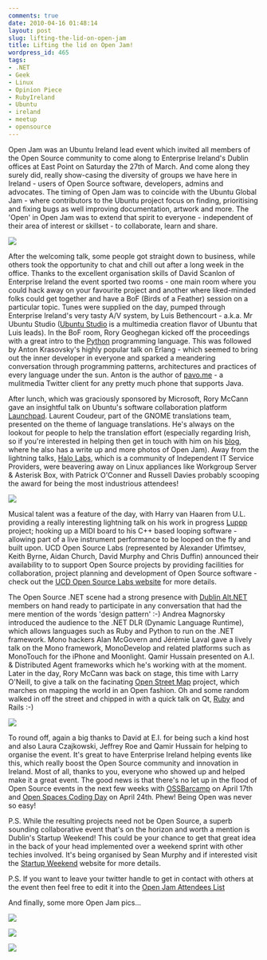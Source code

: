 ```yaml
---
comments: true
date: 2010-04-16 01:48:14
layout: post
slug: lifting-the-lid-on-open-jam
title: Lifting the lid on Open Jam!
wordpress_id: 465
tags:
- .NET
- Geek
- Linux
- Opinion Piece
- RubyIreland
- Ubuntu
- ireland
- meetup
- opensource
---
```


Open Jam was an Ubuntu Ireland lead event which invited all members of the Open Source community to come along to Enterprise Ireland's Dublin offices at East Point on Saturday the 27th of March. And come along they surely did, really show-casing the diversity of groups we have here in Ireland - users of Open Source software, developers, admins and advocates. The timing of Open Jam was to coincide with the Ubuntu Global Jam - where contributors to the Ubuntu project focus on finding, prioritising and fixing bugs as well improving documentation, artwork and more. The 'Open' in Open Jam was to extend that spirit to everyone - independent of their area of interest or skillset - to collaborate, learn and share.

![](/assets/images/P1000466.jpg)

After the welcoming talk, some people got straight down to business, while others took the opportunity to chat and chill out after a long week in the office. Thanks to the excellent organisation skills of David Scanlon of Enterprise Ireland the event sported two rooms - one main room where you could hack away on your favourite project and another where liked-minded folks could get together and have a BoF (Birds of a Feather) session on a particular topic. Tunes were supplied on the day, pumped through Enterprise Ireland's very tasty A/V system, by Luis Bethencourt - a.k.a. Mr Ubuntu Studio ([Ubuntu Studio](http://ubuntustudio.org) is a multimedia creation flavor of Ubuntu that Luis leads). In the BoF room, Rory Geoghegan kicked off the proceedings with a great intro to the [Python](http://www.python.ie) programming language. This was followed by Anton Krasovsky's highly popular talk on Erlang - which seemed to bring out the inner developer in everyone and sparked a meandering conversation through programming patterns, architectures and practices of every language under the sun. Anton is the author of [pavo.me](http://pavo.me) - a mulitmedia Twitter client for any pretty much phone that supports Java.

After lunch, which was graciously sponsored by Microsoft, Rory McCann gave an insightful talk on Ubuntu's software collaboration platform [Launchpad](https://launchpad.net). Laurent Coudeur, part of the GNOME translations team, presented on the theme of language translations. He's always on the lookout for people to help the translation effort (especially regarding Irish, so if you're interested in helping then get in touch with him on his [blog](http://desinterets.wordpress.com/2010/03/28/ubuntu-globaljam), where he also has a write up and more photos of Open Jam). Away from the lightning talks, [Halo Labs](http://halolabs.org), which is a community of Independent IT Service Providers, were beavering away on Linux appliances like Workgroup Server & Asterisk Box, with Patrick O'Conner and Russell Davies probably scooping the award for being the most industrious attendees!

![](/assets/images/P1000468.jpg)

Musical talent was a feature of the day, with Harry van Haaren from U.L. providing a really interesting lightning talk on his work in progress [Luppp](http://harryhaaren.org) project; hooking up a MIDI board to his C++ based looping software - allowing part of a live instrument performance to be looped on the fly and built upon. UCD Open Source Labs (represented by Alexander Ufimtsev, Keith Byrne, Aidan Church, David Murphy and Chris Duffin) announced their availability to to support Open Source projects by providing facilities for collaboration, project planning and development of Open Source software - check out the [UCD Open Source Labs website](http://osl.ucd.ie) for more details.

The Open Source .NET scene had a strong presence with [Dublin Alt.NET](http://dublinalt.net) members on hand ready to participate in any conversation that had the mere mention of the words 'design pattern' :-) Andrea Magnorsky introduced the audience to the .NET DLR (Dynamic Language Runtime), which allows languages such as Ruby and Python to run on the .NET framework. Mono hackers Alan McGovern and Jérémie Laval gave a lively talk on the Mono framework, MonoDevelop and related platforms such as MonoTouch for the iPhone and Moonlight. Qamir Hussain presented on A.I. & Distributed Agent frameworks which he's working with at the moment. Later in the day, Rory McCann was back on stage, this time with Larry O'Neill, to give a talk on the facinating [Open Street Map](http://www.openstreetmap.org) project, which marches on mapping the world in an Open fashion. Oh and some random walked in off the street and chipped in with a quick talk on Qt, [Ruby](http://www.rubyireland.com) and Rails :-)

![](/assets/images/P1000471.jpg)

To round off, again a big thanks to David at E.I. for being such a kind host and also Laura Czajkowski, Jeffrey Roe and Qamir Hussain for helping to organise the event. It's great to have Enterprise Ireland helping events like this, which really boost the Open Source community and innovation in Ireland. Most of all, thanks to you, everyone who showed up and helped make it a great event. The good news is that there's no let up in the flood of Open Source events in the next few weeks with [OSSBarcamp](http://www.ossbarcamp.com) on April 17th and [Open Spaces Coding Day](http://codingday.org) on April 24th. Phew! Being Open was never so easy!

P.S. While the resulting projects need not be Open Source, a superb sounding collaborative event that's on the horizon and worth a mention is Dublin's Startup Weekend! This could be your chance to get that great idea in the back of your head implemented over a weekend sprint with other techies involved. It's being organised by Sean Murphy and if interested visit the [Startup Weekend](http://dublin.startupweekend.org) website for more details.

P.S. If you want to leave your twitter handle to get in contact with others at the event then feel free to edit it into the [Open Jam Attendees List](http://openevents.ie/doku.php?id=openjam-signup#attendees)

And finally, some more Open Jam pics...

![](/assets/images/P1000464.jpg)

![](/assets/images/P1000465.jpg)

![](/assets/images/P1000463.jpg)
